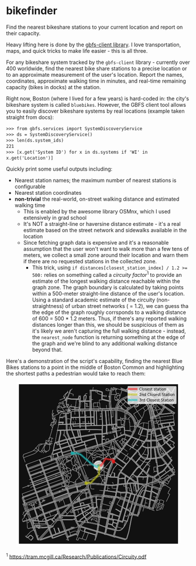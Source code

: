 # bikefinder
Find the nearest bikeshare stations to your current location and report on their capacity.

Heavy lifting here is done by the [gbfs-client library](https://pypi.org/project/gbfs-client/). I love transportation, maps, and quick tricks to make life easier - this is all three. 

For any bikeshare system tracked by the `gbfs-client` library - currently over 400 worldwide, find the nearest bike share stations to a precise location or to an approximate measurement of the user's location. Report the names, coordinates, approximate walking time in minutes, and real-time remaining capacity (bikes in docks) at the station. 

Right now, Boston (where I lived for a few years) is hard-coded in: the city's bikeshare system is called `bluebikes`. However, the GBFS client tool allows you to easily discover bikeshare systems by real locations (example taken straight from docs): 
```
>>> from gbfs.services import SystemDiscoveryService
>>> ds = SystemDiscoveryService()
>>> len(ds.system_ids)
221
>>> [x.get('System ID') for x in ds.systems if 'WI' in x.get('Location')]
```
Quickly print some useful outputs including:
+ Nearest station names; the maximum number of nearest stations is configurable
+ Nearest station coordinates
+ **non-trivial** the real-world, on-street walking distance and estimated walking time
  + This is enabled by the awesome library OSMnx, which I used extensively in grad school
  + It's NOT a straight-line or haversine distance estimate - it's a real estimate based on the street network and sidewalks available in the location 
  + Since fetching graph data is expensive and it's a reasonable assumption that the user won't want to walk more than a few tens of meters, we collect a small zone around their location and warn them if there are no requested stations in the collected zone. 
    + This trick, using `if distances[closest_station_index] / 1.2 >= 500:` relies on something called a *circuity factor*<sup>1</sup> to provide an estimate of the longest walking distance reachable within the graph zone. The graph boundary is calculated by taking points within a 500-meter straight-line distance of the user's location. Using a standard academic estimate of the circuity (non-straightness) of urban street networks ( = 1.2), we can guess tha the edge of the graph roughly corrsponds to a walking distance of 600 = 500 * 1.2 meters. Thus, if there's any reported walking distances longer than this, we should be suspicious of them as it's likely we aren't capturing the full walking distance - instead, the `nearest_node` function is returning something at the edge of the graph and we're blind to any additional walking distance beyond that.
    
Here's a demonstration of the script's capability, finding the nearest Blue Bikes stations to a point in the middle of Boston Common and highlighting the shortest paths a pedestrian would take to reach them: <br>

<p align="center">
  <img src="https://github.com/maiegg/bikefinder/blob/main/bike_example.png" />
</p>

<sup>1</sup> https://tram.mcgill.ca/Research/Publications/Circuity.pdf
    
    
